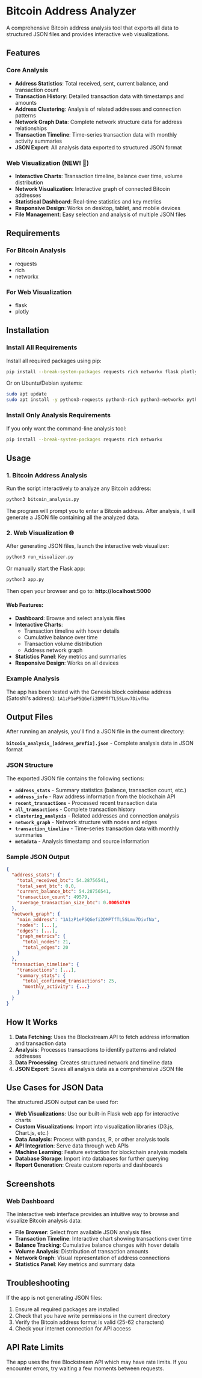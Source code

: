 # Bitcoin Address Analyzer

A comprehensive Bitcoin address analysis tool that exports all data to structured JSON files and provides interactive web visualizations.

## Features

### Core Analysis
- **Address Statistics**: Total received, sent, current balance, and transaction count
- **Transaction History**: Detailed transaction data with timestamps and amounts
- **Address Clustering**: Analysis of related addresses and connection patterns
- **Network Graph Data**: Complete network structure data for address relationships
- **Transaction Timeline**: Time-series transaction data with monthly activity summaries
- **JSON Export**: All analysis data exported to structured JSON format

### Web Visualization (NEW! 🚀)
- **Interactive Charts**: Transaction timeline, balance over time, volume distribution
- **Network Visualization**: Interactive graph of connected Bitcoin addresses
- **Statistical Dashboard**: Real-time statistics and key metrics
- **Responsive Design**: Works on desktop, tablet, and mobile devices
- **File Management**: Easy selection and analysis of multiple JSON files

## Requirements

### For Bitcoin Analysis
- requests
- rich
- networkx

### For Web Visualization
- flask
- plotly

## Installation

### Install All Requirements

Install all required packages using pip:

```bash
pip install --break-system-packages requests rich networkx flask plotly
```

Or on Ubuntu/Debian systems:

```bash
sudo apt update
sudo apt install -y python3-requests python3-rich python3-networkx python3-flask python3-plotly
```

### Install Only Analysis Requirements

If you only want the command-line analysis tool:

```bash
pip install --break-system-packages requests rich networkx
```

## Usage

### 1. Bitcoin Address Analysis

Run the script interactively to analyze any Bitcoin address:

```bash
python3 bitcoin_analysis.py
```

The program will prompt you to enter a Bitcoin address. After analysis, it will generate a JSON file containing all the analyzed data.

### 2. Web Visualization 🌐

After generating JSON files, launch the interactive web visualizer:

```bash
python3 run_visualizer.py
```

Or manually start the Flask app:

```bash
python3 app.py
```

Then open your browser and go to: **http://localhost:5000**

#### Web Features:
- **Dashboard**: Browse and select analysis files
- **Interactive Charts**: 
  - Transaction timeline with hover details
  - Cumulative balance over time
  - Transaction volume distribution
  - Address network graph
- **Statistics Panel**: Key metrics and summaries
- **Responsive Design**: Works on all devices

### Example Analysis

The app has been tested with the Genesis block coinbase address (Satoshi's address):
`1A1zP1eP5QGefi2DMPTfTL5SLmv7DivfNa`

## Output Files

After running an analysis, you'll find a JSON file in the current directory:

**`bitcoin_analysis_[address_prefix].json`** - Complete analysis data in JSON format

### JSON Structure

The exported JSON file contains the following sections:

- **`address_stats`** - Summary statistics (balance, transaction count, etc.)
- **`address_info`** - Raw address information from the blockchain API
- **`recent_transactions`** - Processed recent transaction data
- **`all_transactions`** - Complete transaction history
- **`clustering_analysis`** - Related addresses and connection analysis
- **`network_graph`** - Network structure with nodes and edges
- **`transaction_timeline`** - Time-series transaction data with monthly summaries
- **`metadata`** - Analysis timestamp and source information

### Sample JSON Output

```json
{
  "address_stats": {
    "total_received_btc": 54.28756541,
    "total_sent_btc": 0.0,
    "current_balance_btc": 54.28756541,
    "transaction_count": 49579,
    "average_transaction_size_btc": 0.00054749
  },
  "network_graph": {
    "main_address": "1A1zP1eP5QGefi2DMPTfTL5SLmv7DivfNa",
    "nodes": [...],
    "edges": [...],
    "graph_metrics": {
      "total_nodes": 21,
      "total_edges": 20
    }
  },
  "transaction_timeline": {
    "transactions": [...],
    "summary_stats": {
      "total_confirmed_transactions": 25,
      "monthly_activity": {...}
    }
  }
}
```

## How It Works

1. **Data Fetching**: Uses the Blockstream API to fetch address information and transaction data
2. **Analysis**: Processes transactions to identify patterns and related addresses
3. **Data Processing**: Creates structured network and timeline data
4. **JSON Export**: Saves all analysis data as a comprehensive JSON file

## Use Cases for JSON Data

The structured JSON output can be used for:

- **Web Visualizations**: Use our built-in Flask web app for interactive charts
- **Custom Visualizations**: Import into visualization libraries (D3.js, Chart.js, etc.)
- **Data Analysis**: Process with pandas, R, or other analysis tools
- **API Integration**: Serve data through web APIs
- **Machine Learning**: Feature extraction for blockchain analysis models
- **Database Storage**: Import into databases for further querying
- **Report Generation**: Create custom reports and dashboards

## Screenshots

### Web Dashboard
The interactive web interface provides an intuitive way to browse and visualize Bitcoin analysis data:

- **File Browser**: Select from available JSON analysis files
- **Transaction Timeline**: Interactive chart showing transactions over time
- **Balance Tracking**: Cumulative balance changes with hover details
- **Volume Analysis**: Distribution of transaction amounts
- **Network Graph**: Visual representation of address connections
- **Statistics Panel**: Key metrics and summary data

## Troubleshooting

If the app is not generating JSON files:

1. Ensure all required packages are installed
2. Check that you have write permissions in the current directory
3. Verify the Bitcoin address format is valid (25-62 characters)
4. Check your internet connection for API access

## API Rate Limits

The app uses the free Blockstream API which may have rate limits. If you encounter errors, try waiting a few moments between requests.